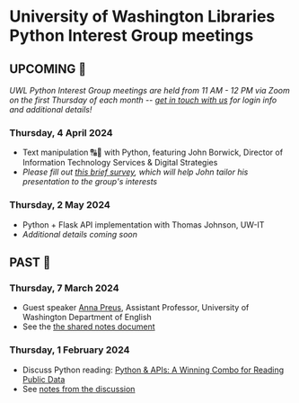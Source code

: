 # University of Washington Libraries Python Interest Group meetings

## UPCOMING 🔭
*UWL Python Interest Group meetings are held from 11 AM - 12 PM via Zoom on the first Thursday of each month -- [get in touch with us](https://github.com/uwlib-python-ig/meetings/blob/main/README.md#get-in-touch-with-the-pig) for login info and additional details!*

### Thursday, 4 April 2024
- Text manipulation 🔠🔡 with Python, featuring John Borwick, Director of Information Technology Services & Digital Strategies
- *Please fill out [this brief survey](https://docs.google.com/forms/d/e/1FAIpQLSdwdECPEb-NVBThm3nozRwmgvjQgZlLUqnu4e9hH-O_VFHm-w/viewform), which will help John tailor his presentation to the group's interests*

### Thursday, 2 May 2024
- Python + Flask API implementation with Thomas Johnson, UW-IT
- *Additional details coming soon*

## PAST 📜

### Thursday, 7 March 2024
- Guest speaker [Anna Preus](https://english.washington.edu/people/anna-preus), Assistant Professor, University of Washington Department of English
- See the [the shared notes document](20240307_guest_speaker_preus.md)

### Thursday, 1 February 2024
- Discuss Python reading: [Python & APIs: A Winning Combo for Reading Public Data](https://realpython.com/python-api/) 
- See [notes from the discussion](20240201_discuss_reading.md)

